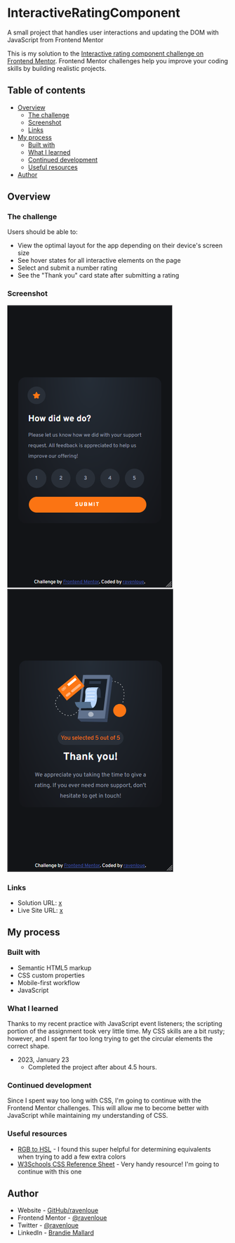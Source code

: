 # InteractiveRatingComponent
 A small project that handles user interactions and updating the DOM with JavaScript from Frontend Mentor

This is my solution to the [Interactive rating component challenge on Frontend Mentor](https://www.frontendmentor.io/challenges/interactive-rating-component-koxpeBUmI). Frontend Mentor challenges help you improve your coding skills by building realistic projects. 

## Table of contents

- [Overview](#overview)
  - [The challenge](#the-challenge)
  - [Screenshot](#screenshot)
  - [Links](#links)
- [My process](#my-process)
  - [Built with](#built-with)
  - [What I learned](#what-i-learned)
  - [Continued development](#continued-development)
  - [Useful resources](#useful-resources)
- [Author](#author)

## Overview

### The challenge

Users should be able to:

- View the optimal layout for the app depending on their device's screen size
- See hover states for all interactive elements on the page
- Select and submit a number rating
- See the "Thank you" card state after submitting a rating

### Screenshot

![ratingsPage](./images/ratingSS.png)
![thanksPage](./images/thanksSS.png)

### Links

- Solution URL: [x](https://www.frontendmentor.io/solutions/interactive-rating-component-JQDB_XbYCT)
- Live Site URL: [x](https://ravenloue.github.io/InteractiveRatingComponent/)

## My process

### Built with

- Semantic HTML5 markup
- CSS custom properties
- Mobile-first workflow
- JavaScript

### What I learned

Thanks to my recent practice with JavaScript event listeners; the scripting portion of the assignment took very little time. My CSS skills are a bit rusty; however, and I spent far too long trying to get the circular elements the correct shape.

- 2023, January 23
    - Completed the project after about 4.5 hours.

### Continued development

Since I spent way too long with CSS, I'm going to continue with the Frontend Mentor challenges. This will allow me to become better with JavaScript while maintaining my understanding of CSS. 

### Useful resources

- [RGB to HSL](https://www.rapidtables.com/convert/color/rgb-to-hsl.html) - I found this super helpful for determining equivalents when trying to add a few extra colors 
- [W3Schools CSS Reference Sheet](https://www.w3schools.com/cssref/) - Very handy resource! I'm going to continue with this one

## Author

- Website - [GitHub/ravenloue](https://github.com/ravenloue)
- Frontend Mentor - [@ravenloue](https://www.frontendmentor.io/profile/ravenloue)
- Twitter - [@ravenloue](https://www.twitter.com/ravenloue)
- LinkedIn - [Brandie Mallard](https://www.linkedin.com/in/brandie-mallard-0554aa219/)